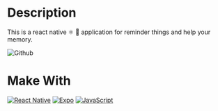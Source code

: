 # Description
This is a react native ⚛ 📱 application for reminder things and help your memory.

![Github](https://github.com/zearkiatos/reminder-app/actions/workflows/action.yml/badge.svg)

# Make With
[![React Native](https://img.shields.io/badge/React%20Native-5ccfee?style=for-the-badge&logo=react&logoColor=white&labelColor=000000)]()
[![Expo](https://img.shields.io/badge/expo-000000?style=for-the-badge&logo=expo&logoColor=white&labelColor=000000)]()
[![JavaScript](https://img.shields.io/badge/javascript-ead547?style=for-the-badge&logo=javascript&logoColor=white&labelColor=000000)]()